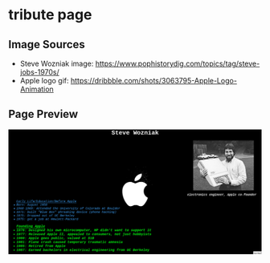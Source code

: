 # tribute page

## Image Sources
- Steve Wozniak image: https://www.pophistorydig.com/topics/tag/steve-jobs-1970s/
- Apple logo gif: https://dribbble.com/shots/3063795-Apple-Logo-Animation

## Page Preview
![](img/page.gif)
